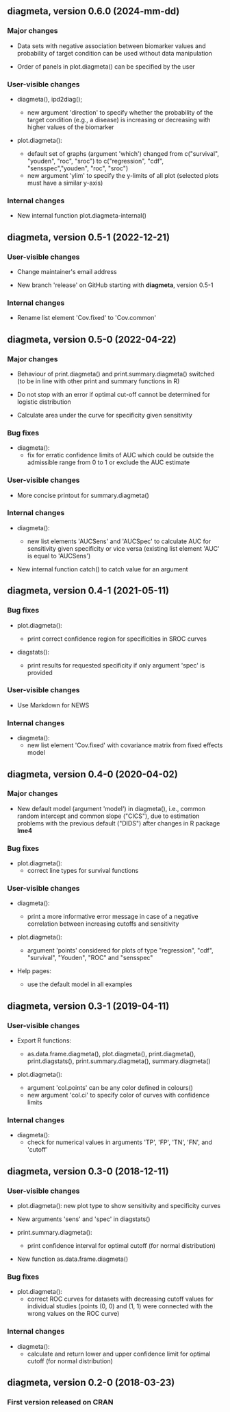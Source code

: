 ## diagmeta, version 0.6.0 (2024-mm-dd)

### Major changes

* Data sets with negative association between biomarker values and probability
  of target condition can be used without data manipulation 

* Order of panels in plot.diagmeta() can be specified by the user

### User-visible changes

* diagmeta(), ipd2diag();
  - new argument 'direction' to specify whether the probability of the target
    condition (e.g., a disease) is increasing or decreasing with higher values
    of the biomarker

* plot.diagmeta():
  - default set of graphs (argument 'which') changed from
    c("survival", "youden", "roc", "sroc") to
    c("regression", "cdf", "sensspec","youden", "roc", "sroc")
  - new argument 'ylim' to specify the y-limits of all plot (selected plots
    must have a similar y-axis)

### Internal changes

* New internal function plot.diagmeta-internal()


## diagmeta, version 0.5-1 (2022-12-21)

### User-visible changes

* Change maintainer's email address

* New branch 'release' on GitHub starting with **diagmeta**, version
  0.5-1

### Internal changes

* Rename list element 'Cov.fixed' to 'Cov.common'


## diagmeta, version 0.5-0 (2022-04-22)

### Major changes

* Behaviour of print.diagmeta() and print.summary.diagmeta() switched
  (to be in line with other print and summary functions in R)

* Do not stop with an error if optimal cut-off cannot be determined
  for logistic distribution

* Calculate area under the curve for specificity given sensitivity

### Bug fixes

* diagmeta():
  - fix for erratic confidence limits of AUC which could be outside
    the admissible range from 0 to 1 or exclude the AUC estimate

### User-visible changes

* More concise printout for summary.diagmeta()

### Internal changes

* diagmeta():
  - new list elements 'AUCSens' and 'AUCSpec' to calculate AUC for
    sensitivity given specificity or vice versa (existing list element
    'AUC' is equal to 'AUCSens')

* New internal function catch() to catch value for an argument


## diagmeta, version 0.4-1 (2021-05-11)

### Bug fixes

* plot.diagmeta():
  - print correct confidence region for specificities in SROC curves
  
* diagstats():
  - print results for requested specificity if only argument 'spec' is
    provided

### User-visible changes

* Use Markdown for NEWS

### Internal changes

* diagmeta():
  - new list element 'Cov.fixed' with covariance matrix from fixed
    effects model


## diagmeta, version 0.4-0 (2020-04-02)

### Major changes

* New default model (argument 'model') in diagmeta(), i.e., common
  random intercept and common slope ("CICS"), due to estimation
  problems with the previous default ("DIDS") after changes in R
  package **lme4**
  
### Bug fixes

* plot.diagmeta():
  - correct line types for survival functions
    
### User-visible changes

* diagmeta():
  - print a more informative error message in case of a negative
    correlation between increasing cutoffs and sensitivity

* plot.diagmeta():
  - argument 'points' considered for plots of type "regression",
    "cdf", "survival", "Youden", "ROC" and "sensspec"
    
* Help pages:
  - use the default model in all examples


## diagmeta, version 0.3-1 (2019-04-11)

### User-visible changes

* Export R functions:
  - as.data.frame.diagmeta(), plot.diagmeta(), print.diagmeta(),
    print.diagstats(), print.summary.diagmeta(), summary.diagmeta()

* plot.diagmeta():
  - argument 'col.points' can be any color defined in colours()
  - new argument 'col.ci' to specify color of curves with confidence
    limits

### Internal changes

* diagmeta():
  - check for numerical values in arguments 'TP', 'FP', 'TN', 'FN',
    and 'cutoff'


## diagmeta, version 0.3-0 (2018-12-11)

### User-visible changes

* plot.diagmeta():
  new plot type to show sensitivity and specificity curves

* New arguments 'sens' and 'spec' in diagstats()

* print.summary.diagmeta():
  - print confidence interval for optimal cutoff
    (for normal distribution)

* New function as.data.frame.diagmeta()

### Bug fixes

* plot.diagmeta():
  - correct ROC curves for datasets with decreasing cutoff values
    for individual studies (points (0, 0) and (1, 1) were connected
    with the wrong values on the ROC curve)

### Internal changes

* diagmeta():
  - calculate and return lower and upper confidence limit for
    optimal cutoff (for normal distribution)
    

## diagmeta, version 0.2-0 (2018-03-23)

### First version released on CRAN
